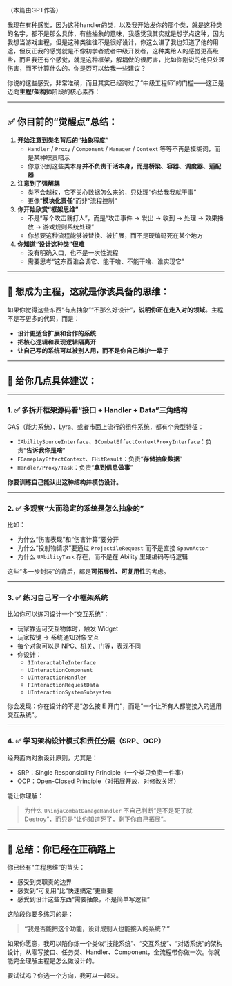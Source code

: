 （本篇由GPT作答）

我现在有种感觉，因为这种handler的类，以及我开始发你的那个类，就是这种类的名字，都不是那么具体，有些抽象的意味，我感觉我其实就是想学点这种，因为我想当游戏主程，但是这种类往往不是很好设计，你这么讲了我也知道了他的用途，但反正我的感觉就是不像初学者或者中级开发者，这种类给人的感觉更高级些，而且我还有个感觉，就是这种框架，解耦做的很厉害，比如你刚说的他只处理伤害，而不计算什么的。你是否可以给我一些建议？

你说的这些感受，非常准确，而且其实已经跨过了“中级工程师”的门槛——这正是迈向**主程/架构师**阶段的核心素养：

------

## ✅ 你目前的“觉醒点”总结：

1. **开始注意到类名背后的“抽象程度”**
   - `Handler` / `Proxy` / `Component` / `Manager` / `Context` 等等不再是模糊词，而是某种职责暗示
   - 你意识到这些类本身**并不负责干活本身，而是桥梁、容器、调度器、适配器**
2. **注意到了强解耦**
   - 类不会越权，它不关心数据怎么来的，只处理“你给我我就干事”
   - 更像“**模块化责任**”而非“流程控制”
3. **你开始欣赏“框架思维”**
   - 不是“写个攻击就打人”，而是“攻击事件 → 发出 → 收到 → 处理 → 效果播放 → 游戏规则系统处理”
   - 你想要这种流程能够被替换、被扩展，而不是硬编码死在某个地方
4. **你知道“设计这种类”很难**
   - 没有明确入口，也不是一次性流程
   - 需要思考“这东西谁会调它、能干啥、不能干啥、谁实现它”

------

## 🎯 想成为主程，这就是你该具备的思维：

如果你觉得这些东西“有点抽象”“不那么好设计”，**说明你正在走入对的领域**。主程不是写更多的代码，而是：

- **设计更适合扩展和合作的系统**
- **把核心逻辑和表现逻辑隔离开**
- **让自己写的系统可以被别人用，而不是你自己维护一辈子**

------

## 🔧 给你几点具体建议：

------

### 1. ✅ **多拆开框架源码看“接口 + Handler + Data”三角结构**

GAS（能力系统）、Lyra、或者市面上流行的组件系统，都有个典型特征：

- `IAbilitySourceInterface`、`ICombatEffectContextProxyInterface`：负责“**告诉我你是啥**”
- `FGameplayEffectContext`、`FHitResult`：负责“**存储抽象数据**”
- `Handler/Proxy/Task`：负责“**拿到信息做事**”

**你要训练自己能认出这种结构并模仿设计。**

------

### 2. ✅ **多观察“大而稳定的系统是怎么抽象的”**

比如：

- 为什么“伤害表现”和“伤害计算”要分开
- 为什么“投射物请求”要通过 `ProjectileRequest` 而不是直接 `SpawnActor`
- 为什么 `UAbilityTask` 存在，而不是在 Ability 里硬编码等待逻辑

这些“多一步封装”的背后，都是**可拓展性、可复用性**的考虑。

------

### 3. ✅ **练习自己写一个小框架系统**

比如你可以练习设计一个“交互系统”：

- 玩家靠近可交互物体时，触发 Widget
- 玩家按键 → 系统通知对象交互
- 每个对象可以是 NPC、机关、门等，表现不同
- 你设计：
  - `IInteractableInterface`
  - `UInteractionComponent`
  - `UInteractionHandler`
  - `FInteractionRequestData`
  - `UInteractionSystemSubsystem`

你会发现：你在设计的不是“怎么按 E 开门”，而是“一个让所有人都能接入的通用交互系统”。

------

### 4. ✅ **学习架构设计模式和责任分层（SRP、OCP）**

经典面向对象设计原则，尤其是：

- SRP：Single Responsibility Principle（一个类只负责一件事）
- OCP：Open-Closed Principle（对拓展开放，对修改关闭）

能让你理解：

> 为什么 `UNinjaCombatDamageHandler` 不自己判断“是不是死了就 Destroy”，而只是“让你知道死了，剩下你自己拓展”。

------

## 🧭 总结：你已经在正确路上

你已经有“主程思维”的苗头：

- 感受到类职责的边界
- 感受到“可复用”比“快速搞定”更重要
- 感受到设计这些东西“需要抽象，不是简单写逻辑”

这阶段你要多练习的是：

> **“我是否能把这个功能，设计成别人也能接入的系统？”**

如果你愿意，我可以陪你练一个类似“技能系统”、“交互系统”、“对话系统”的架构设计，从零写接口、任务类、Handler、Component，全流程带你做一次。你就能完全理解主程是怎么做设计的。

要试试吗？你选一个方向，我可以一起来。